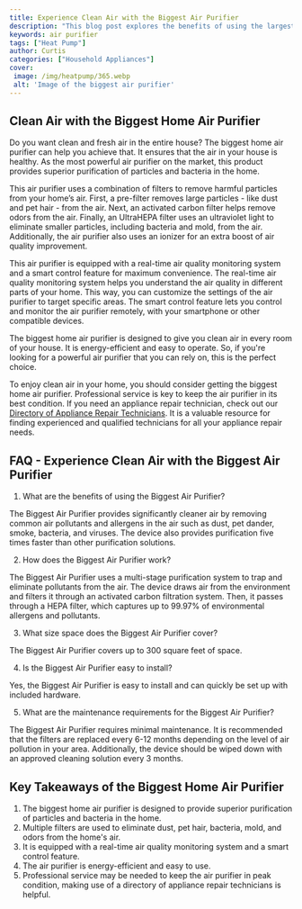 ```yaml
---
title: Experience Clean Air with the Biggest Air Purifier
description: "This blog post explores the benefits of using the largest air purifier and explains how it can be used to create and maintain a clean healthy environment Discover how to experience clean air anytime anywhere today"
keywords: air purifier
tags: ["Heat Pump"]
author: Curtis
categories: ["Household Appliances"]
cover: 
 image: /img/heatpump/365.webp
 alt: 'Image of the biggest air purifier'
---
```

## Clean Air with the Biggest Home Air Purifier

Do you want clean and fresh air in the entire house? The biggest home air purifier can help you achieve that. It ensures that the air in your house is healthy. As the most powerful air purifier on the market, this product provides superior purification of particles and bacteria in the home.

This air purifier uses a combination of filters to remove harmful particles from your home’s air. First, a pre-filter removes large particles - like dust and pet hair - from the air. Next, an activated carbon filter helps remove odors from the air. Finally, an UltraHEPA filter uses an ultraviolet light to eliminate smaller particles, including bacteria and mold, from the air. Additionally, the air purifier also uses an ionizer for an extra boost of air quality improvement.

This air purifier is equipped with a real-time air quality monitoring system and a smart control feature for maximum convenience. The real-time air quality monitoring system helps you understand the air quality in different parts of your home. This way, you can customize the settings of the air purifier to target specific areas. The smart control feature lets you control and monitor the air purifier remotely, with your smartphone or other compatible devices.

The biggest home air purifier is designed to give you clean air in every room of your house. It is energy-efficient and easy to operate. So, if you're looking for a powerful air purifier that you can rely on, this is the perfect choice.

To enjoy clean air in your home, you should consider getting the biggest home air purifier. Professional service is key to keep the air purifier in its best condition. If you need an appliance repair technician, check out our [Directory of Appliance Repair Technicians](./pages/appliance-repair-technicians). It is a valuable resource for finding experienced and qualified technicians for all your appliance repair needs.

## FAQ - Experience Clean Air with the Biggest Air Purifier

1. What are the benefits of using the Biggest Air Purifier?
 
 The Biggest Air Purifier provides significantly cleaner air by removing common air pollutants and allergens in the air such as dust, pet dander, smoke, bacteria, and viruses. The device also provides purification five times faster than other purification solutions. 

2. How does the Biggest Air Purifier work?

 The Biggest Air Purifier uses a multi-stage purification system to trap and eliminate pollutants from the air. The device draws air from the environment and filters it through an activated carbon filtration system. Then, it passes through a HEPA filter, which captures up to 99.97% of environmental allergens and pollutants. 

3. What size space does the Biggest Air Purifier cover?

 The Biggest Air Purifier covers up to 300 square feet of space.

4. Is the Biggest Air Purifier easy to install?

 Yes, the Biggest Air Purifier is easy to install and can quickly be set up with included hardware.

5. What are the maintenance requirements for the Biggest Air Purifier?

 The Biggest Air Purifier requires minimal maintenance. It is recommended that the filters are replaced every 6-12 months depending on the level of air pollution in your area. Additionally, the device should be wiped down with an approved cleaning solution every 3 months.

## Key Takeaways of the Biggest Home Air Purifier
1. The biggest home air purifier is designed to provide superior purification of particles and bacteria in the home.
2. Multiple filters are used to eliminate dust, pet hair, bacteria, mold, and odors from the home's air.
3. It is equipped with a real-time air quality monitoring system and a smart control feature. 
4. The air purifier is energy-efficient and easy to use.
5. Professional service may be needed to keep the air purifier in peak condition, making use of a directory of appliance repair technicians is helpful.
